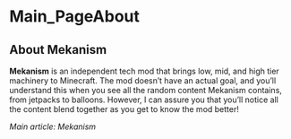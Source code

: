 # Main_PageAbout

## About Mekanism

**Mekanism** is an independent tech mod that brings low, mid, and high tier machinery to Minecraft. The mod doesn’t have an actual goal, and you’ll understand this when you see all the random content Mekanism contains, from jetpacks to balloons. However, I can assure you that you’ll notice all the content blend together as you get to know the mod better!

*Main article: Mekanism*
